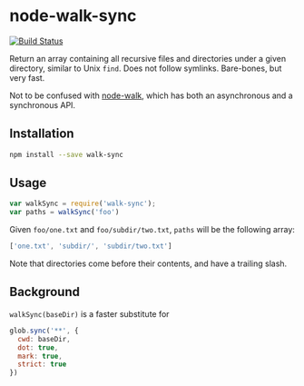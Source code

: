 # node-walk-sync

[![Build Status](https://travis-ci.org/joliss/node-walk-sync.png?branch=master)](https://travis-ci.org/joliss/node-walk-sync)

Return an array containing all recursive files and directories under a given
directory, similar to Unix `find`. Does not follow symlinks. Bare-bones, but
very fast.

Not to be confused with [node-walk](https://github.com/coolaj86/node-walk),
which has both an asynchronous and a synchronous API.

## Installation

```bash
npm install --save walk-sync
```

## Usage

```js
var walkSync = require('walk-sync');
var paths = walkSync('foo')
```

Given `foo/one.txt` and `foo/subdir/two.txt`, `paths` will be the following
array:

```js
['one.txt', 'subdir/', 'subdir/two.txt']
```

Note that directories come before their contents, and have a trailing slash.

## Background

`walkSync(baseDir)` is a faster substitute for

```js
glob.sync('**', {
  cwd: baseDir,
  dot: true,
  mark: true,
  strict: true
})
```
